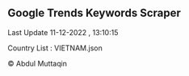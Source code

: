 

## Google Trends Keywords Scraper 
 
Last Update 11-12-2022 , 13:10:15

Country List :
VIETNAM.json



© Abdul Muttaqin 
